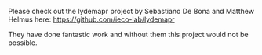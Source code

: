 Please check out the lydemapr project by Sebastiano De Bona and Matthew Helmus here: 
https://github.com/ieco-lab/lydemapr

They have done fantastic work and without them this project would not be possible.
